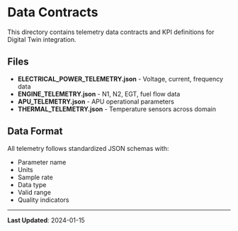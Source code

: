 # Data Contracts

This directory contains telemetry data contracts and KPI definitions for Digital Twin integration.

## Files

- **ELECTRICAL_POWER_TELEMETRY.json** - Voltage, current, frequency data
- **ENGINE_TELEMETRY.json** - N1, N2, EGT, fuel flow data
- **APU_TELEMETRY.json** - APU operational parameters
- **THERMAL_TELEMETRY.json** - Temperature sensors across domain

## Data Format

All telemetry follows standardized JSON schemas with:
- Parameter name
- Units
- Sample rate
- Data type
- Valid range
- Quality indicators

---

**Last Updated**: 2024-01-15

